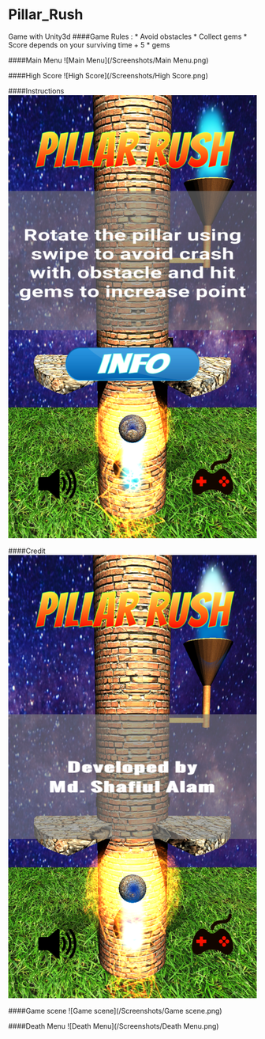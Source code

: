 # Pillar_Rush
Game with Unity3d
####Game Rules :
    * Avoid obstacles
    * Collect gems
    * Score depends on your surviving time + 5 * gems


####Main Menu
![Main Menu](/Screenshots/Main Menu.png)

####High Score
![High Score](/Screenshots/High Score.png)

####Instructions
![Instructions](/Screenshots/Instructions.png)

####Credit
![Credit](/Screenshots/Credit.png)

####Game scene
![Game scene](/Screenshots/Game scene.png)

####Death Menu
![Death Menu](/Screenshots/Death Menu.png)